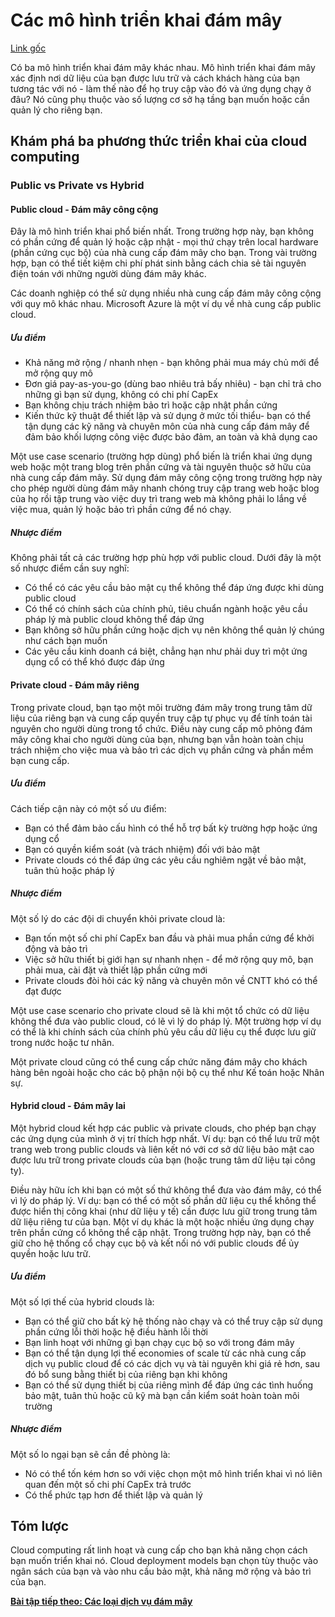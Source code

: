 # Các mô hình triển khai đám mây

[Link gốc](https://www.google.com/search?client=ubuntu&channel=fs&q=translate&ie=utf-8&oe=utf-8)

Có ba mô hình triển khai đám mây khác nhau. Mô hình triển khai đám mây xác định nơi dữ liệu của bạn được lưu trữ và cách khách hàng của bạn tương tác với nó - làm thế nào để họ truy cập vào đó và ứng dụng chạy ở đâu? Nó cũng phụ thuộc vào số lượng cơ sở hạ tầng bạn muốn hoặc cần quản lý cho riêng bạn.

## Khám phá ba phương thức triển khai của cloud computing

### Public vs Private vs Hybrid

#### Public cloud - Đám mây công cộng

Đây là mô hình triển khai phổ biến nhất. Trong trường hợp này, bạn không có phần cứng  để quản lý hoặc cập nhật - mọi thứ chạy trên local hardware (phần cứng cục bộ) của nhà cung cấp đám mây cho bạn. Trong vài trường hợp, bạn có thể tiết kiệm chi phí phát sinh bằng cách chia sẻ tài nguyên điện toán với những người dùng đám mây khác.

Các doanh nghiệp có thể sử dụng nhiều nhà cung cấp đám mây công cộng với quy mô khác nhau. Microsoft Azure là một ví dụ về nhà cung cấp public cloud.

##### Ưu điểm

* Khả năng mở rộng / nhanh nhẹn - bạn không phải mua máy chủ mới để mở rộng quy mô
* Đơn giá pay-as-you-go (dùng bao nhiêu trả bấy nhiêu) - bạn chỉ trả cho những gì bạn sử dụng, không có chi phí CapEx
* Bạn không chịu trách nhiệm bảo trì hoặc cập nhật phần cứng
* Kiến thức kỹ thuật để thiết lập và sử dụng ở mức tối thiểu- bạn có thể tận dụng các kỹ năng và chuyên môn của nhà cung cấp đám mây để đảm bảo khối lượng công việc được bảo đảm, an toàn và khả dụng cao

Một use case scenario (trường hợp dùng) phổ biến là triển khai ứng dụng web hoặc một trang blog trên phần cứng và tài nguyên thuộc sở hữu của nhà cung cấp đám mây. Sử dụng đám mây công cộng trong trường hợp này cho phép người dùng đám mây nhanh chóng truy cập trang web hoặc blog của họ rồi tập trung vào việc duy trì trang web mà không phải lo lắng về việc mua, quản lý hoặc bảo trì phần cứng để nó chạy.

##### Nhược điểm

Không phải tất cả các trường hợp phù hợp với public cloud. Dưới đây là một số nhược điểm cần suy nghĩ:
* Có thể có các yêu cầu bảo mật cụ thể không thể đáp ứng được khi dùng public cloud
* Có thể có chính sách của chính phủ, tiêu chuẩn ngành hoặc yêu cầu pháp lý mà public cloud không thể đáp ứng
* Bạn không sở hữu phần cứng hoặc dịch vụ nên không thể quản lý chúng như cách bạn muốn
* Các yêu cầu kinh doanh cá biệt, chẳng hạn như phải duy trì một ứng dụng cổ có thể khó được đáp ứng

#### Private cloud - Đám mây riêng

Trong private cloud, bạn tạo một môi trường đám mây trong trung tâm dữ liệu của riêng bạn và cung cấp quyền truy cập tự phục vụ để tính toán tài nguyên cho người dùng trong tổ chức. Điều này cung cấp mô phỏng đám mây công khai cho người dùng của bạn, nhưng bạn vẫn hoàn toàn chịu trách nhiệm cho việc mua và bảo trì các dịch vụ phần cứng và phần mềm bạn cung cấp.

##### Ưu điểm

Cách tiếp cận này có một số ưu điểm:
* Bạn có thể đảm bảo cấu hình có thể hỗ trợ bất kỳ trường hợp hoặc ứng dụng cổ
* Bạn có quyền kiểm soát (và trách nhiệm) đối với bảo mật
* Private clouds có thể đáp ứng các yêu cầu nghiêm ngặt về bảo mật, tuân thủ hoặc pháp lý

##### Nhược điểm

Một số lý do các đội di chuyển khỏi private cloud là:
* Bạn tốn một số chi phí CapEx ban đầu và phải mua phần cứng để khởi động và bảo trì
* Việc sở hữu thiết bị giới hạn sự nhanh nhẹn - để mở rộng quy mô, bạn phải mua, cài đặt và thiết lập phần cứng mới
* Private clouds đòi hỏi các kỹ năng và chuyên môn về CNTT khó có thể đạt được

Một use case scenario cho private cloud sẽ là khi một tổ chức có dữ liệu không thể đưa vào public cloud, có lẽ vì lý do pháp lý. Một trường hợp ví dụ có thể là khi chính sách của chính phủ yêu cầu dữ liệu cụ thể được lưu giữ trong nước hoặc tư nhân.

Một private cloud cũng có thể cung cấp chức năng đám mây cho khách hàng bên ngoài hoặc cho các bộ phận nội bộ cụ thể như Kế toán hoặc Nhân sự.

#### Hybrid cloud - Đám mây lai

Một hybrid cloud kết hợp các public và private clouds, cho phép bạn chạy các ứng dụng của mình ở vị trí thích hợp nhất. Ví dụ: bạn có thể lưu trữ một trang web trong public clouds và liên kết nó với cơ sở dữ liệu bảo mật cao được lưu trữ trong private clouds của bạn (hoặc trung tâm dữ liệu tại công ty).

Điều này hữu ích khi bạn có một số thứ không thể đưa vào đám mây, có thể vì lý do pháp lý. Ví dụ: bạn có thể có một số phần dữ liệu cụ thể không thể được hiển thị công khai (như dữ liệu y tế) cần được lưu giữ trong trung tâm dữ liệu riêng tư của bạn. Một ví dụ khác là một hoặc nhiều ứng dụng chạy trên phần cứng cổ không thể cập nhật. Trong trường hợp này, bạn có thể giữ cho hệ thống cổ chạy cục bộ và kết nối nó với public clouds để ủy quyền hoặc lưu trữ.

##### Ưu điểm

Một số lợi thế của hybrid clouds là:
* Bạn có thể giữ cho bất kỳ hệ thống nào chạy và có thể truy cập sử dụng phần cứng lỗi thời hoặc hệ điều hành lỗi thời
* Bạn linh hoạt với những gì bạn chạy cục bộ so với trong đám mây
* Bạn có thể tận dụng lợi thế economies of scale từ các nhà cung cấp dịch vụ public cloud để có các dịch vụ và tài nguyên khi giá rẻ hơn, sau đó bổ sung bằng thiết bị của riêng bạn khi không
* Bạn có thể sử dụng thiết bị của riêng mình để đáp ứng các tình huống bảo mật, tuân thủ hoặc cũ kỹ mà bạn cần kiểm soát hoàn toàn môi trường

##### Nhược điểm

Một số lo ngại bạn sẽ cần đề phòng là:
* Nó có thể tốn kém hơn so với việc chọn một mô hình triển khai vì nó liên quan đến một số chi phí CapEx trả trước
* Có thể phức tạp hơn để thiết lập và quản lý

## Tóm lược

Cloud computing rất linh hoạt và cung cấp cho bạn khả năng chọn cách bạn muốn triển khai nó. Cloud deployment models bạn chọn tùy thuộc vào ngân sách của bạn và vào nhu cầu bảo mật, khả năng mở rộng và bảo trì của bạn.

[**Bài tập tiếp theo: Các loại dịch vụ đám mây**](TypesOfCloudServices.md)